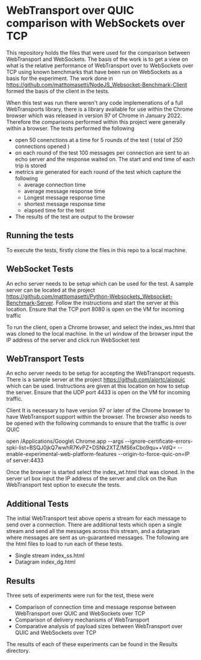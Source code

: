 # WebTransport over QUIC comparison with WebSockets over TCP

This repository holds the files that were used for the comparison between WebTransport and WebSockets. The basis of the work is to get a view on what is the relative
performance of WebTransport over to WebSockets over TCP using known benchmarks that have been run on WebSockets as a basis for the experiment. The work done in https://github.com/matttomasetti/NodeJS_Websocket-Benchmark-Client formed the basis of the client in the tests.

When this test was run there weren't any code implemenations of a full WebTransports library, there is a library available for use within the Chrome browser which
was released in version 97 of Chrome in January 2022. Therefore the comparisons performed within this project were generally within a browser. The tests performed the following

* open 50 conenctions at a time for 5 rounds of the test ( total of 250 connections opened )
* on each round of the test 100 messages per connection are sent to an echo server and the response waited on. The start and end time of each trip is stored
* metrics are generated for each round of the test which capture the following
   * average connection time
   * average message response time
   * Longest message response time
   * shortest message response time
   * elapsed time for the test
* The results of the test are output to the browser


## Running the tests

To execute the tests, firstly clone the files in this repo to a local machine.


## WebSocket Tests

An echo server needs to be setup which can be used for the test. A sample server can be located at the project https://github.com/matttomasetti/Python-Websockets_Websocket-Benchmark-Server. Follow the instructions and start the server at this location. Ensure that the TCP port 8080 is open on the VM for incoming traffic


To run the client, open a Chrome browser, and select the index_ws.html that was cloned to the local machine. In the url window of the browser input the IP address of the server and click run WebSocket test


## WebTransport Tests

An echo server needs to be setup for accepting the WebTransport requests. There is a sample server at the project https://github.com/aiortc/aioquic which can be used. Instructions are given at this location on how to setup the server. Ensure that the UDP port 4433 is open on the VM for incoming traffic.

Client
It is necessary to have version 97 or later of the Chrome browser to have WebTransport support within the browser. The browser also needs to be opened with the following commands to ensure that the traffic is over QUIC

open /Applications/Google\ Chrome.app --args --ignore-certificate-errors-spki-list=BSQJ0jkQ7wwhR7KvPZ+DSNk2XTZ/MS6xCbo9qu++VdQ= --enable-experimental-web-platform-features --origin-to-force-quic-on=IP of server:4433
  
Once the browser is started select the index_wt.html that was cloned. In the server url box input the IP address of the server and click on the Run WebTransport test option to execute the tests.
  
  
  
 ## Additional Tests
  The initial WebTransport test above opens a stream for each message to send over a connection. There are additional tests which open a single stream and send all the messages across this stream, and a datagram where messages are sent as un-guaranteed messages. The following are the html files to load to run each of these tests.
* Single stream    index_ss.html
* Datagram         index_dg.html


## Results
Three sets of experiments were run for the test, these were
* Comparison of connection time and message response between WebTransport over QUIC and WebSockets over TCP
* Comparison of delivery mechanisms of WebTransport
* Comparative analysis of payload sizes between WebTransport over QUIC and WebSockets over TCP

The results of each of these experiments can be found in the Results directory.

  







